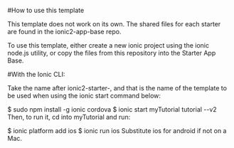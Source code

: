 #How to use this template

This template does not work on its own. The shared files for each starter are found in the ionic2-app-base repo.

To use this template, either create a new ionic project using the ionic node.js utility, or copy the files from this repository into the Starter App Base.

#With the Ionic CLI:

Take the name after ionic2-starter-, and that is the name of the template to be used when using the ionic start command below:

$ sudo npm install -g ionic cordova
$ ionic start myTutorial tutorial --v2
Then, to run it, cd into myTutorial and run:

$ ionic platform add ios
$ ionic run ios
Substitute ios for android if not on a Mac.
